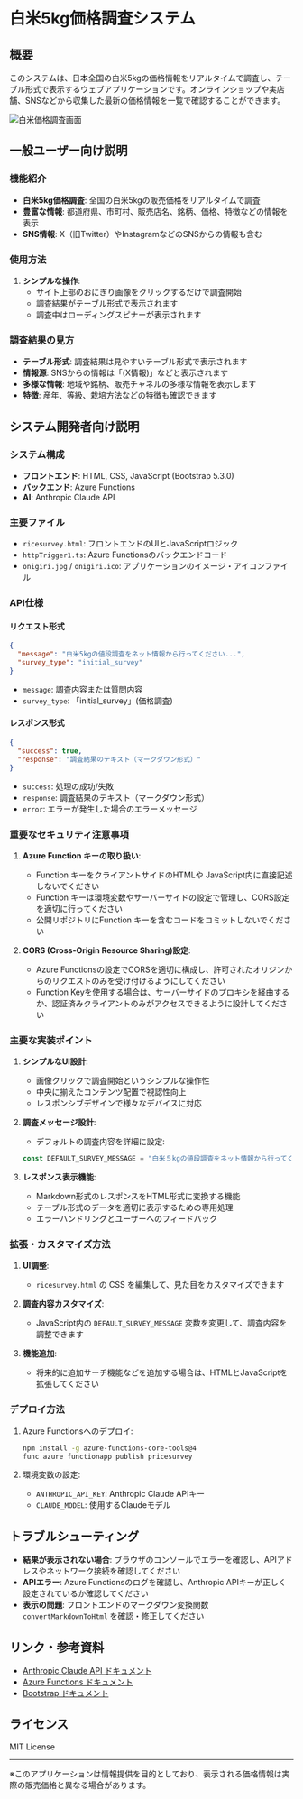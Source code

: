 # 白米5kg価格調査システム

## 概要

このシステムは、日本全国の白米5kgの価格情報をリアルタイムで調査し、テーブル形式で表示するウェブアプリケーションです。オンラインショップや実店舗、SNSなどから収集した最新の価格情報を一覧で確認することができます。

![白米価格調査画面](https://medicalhealth.blob.core.windows.net/medicalhealth/ogp.png)

## 一般ユーザー向け説明

### 機能紹介

- **白米5kg価格調査**: 全国の白米5kgの販売価格をリアルタイムで調査
- **豊富な情報**: 都道府県、市町村、販売店名、銘柄、価格、特徴などの情報を表示
- **SNS情報**: X（旧Twitter）やInstagramなどのSNSからの情報も含む

### 使用方法

1. **シンプルな操作**:
   - サイト上部のおにぎり画像をクリックするだけで調査開始
   - 調査結果がテーブル形式で表示されます
   - 調査中はローディングスピナーが表示されます

### 調査結果の見方

- **テーブル形式**: 調査結果は見やすいテーブル形式で表示されます
- **情報源**: SNSからの情報は「(X情報)」などと表示されます
- **多様な情報**: 地域や銘柄、販売チャネルの多様な情報を表示します
- **特徴**: 産年、等級、栽培方法などの特徴も確認できます

## システム開発者向け説明

### システム構成

- **フロントエンド**: HTML, CSS, JavaScript (Bootstrap 5.3.0)
- **バックエンド**: Azure Functions
- **AI**: Anthropic Claude API

### 主要ファイル

- `ricesurvey.html`: フロントエンドのUIとJavaScriptロジック
- `httpTrigger1.ts`: Azure Functionsのバックエンドコード
- `onigiri.jpg` / `onigiri.ico`: アプリケーションのイメージ・アイコンファイル

### API仕様

#### リクエスト形式

```json
{
  "message": "白米5kgの値段調査をネット情報から行ってください...",
  "survey_type": "initial_survey"
}
```

- `message`: 調査内容または質問内容
- `survey_type`: 「initial_survey」(価格調査)

#### レスポンス形式

```json
{
  "success": true,
  "response": "調査結果のテキスト（マークダウン形式）"
}
```

- `success`: 処理の成功/失敗
- `response`: 調査結果のテキスト（マークダウン形式）
- `error`: エラーが発生した場合のエラーメッセージ

### 重要なセキュリティ注意事項

1. **Azure Function キーの取り扱い**:
   - Function キーをクライアントサイドのHTMLや JavaScript内に直接記述しないでください
   - Function キーは環境変数やサーバーサイドの設定で管理し、CORS設定を適切に行ってください
   - 公開リポジトリにFunction キーを含むコードをコミットしないでください

2. **CORS (Cross-Origin Resource Sharing)設定**:
   - Azure Functionsの設定でCORSを適切に構成し、許可されたオリジンからのリクエストのみを受け付けるようにしてください
   - Function Keyを使用する場合は、サーバーサイドのプロキシを経由するか、認証済みクライアントのみがアクセスできるように設計してください

### 主要な実装ポイント

1. **シンプルなUI設計**:
   - 画像クリックで調査開始というシンプルな操作性
   - 中央に揃えたコンテンツ配置で視認性向上
   - レスポンシブデザインで様々なデバイスに対応

2. **調査メッセージ設計**:
   - デフォルトの調査内容を詳細に設定:
   ```javascript
   const DEFAULT_SURVEY_MESSAGE = "白米５kgの値段調査をネット情報から行ってください。対象情報は過去５日間に売られている情報に限定してください。売られている都道府県・市町村・販売社名・銘柄（コシヒカリ、ささにしき、カリフォルニア米等）が分かればそれも含め、テーブルで示してください。";
   ```

3. **レスポンス表示機能**:
   - Markdown形式のレスポンスをHTML形式に変換する機能
   - テーブル形式のデータを適切に表示するための専用処理
   - エラーハンドリングとユーザーへのフィードバック

### 拡張・カスタマイズ方法

1. **UI調整**:
   - `ricesurvey.html` の CSS を編集して、見た目をカスタマイズできます

2. **調査内容カスタマイズ**:
   - JavaScript内の `DEFAULT_SURVEY_MESSAGE` 変数を変更して、調査内容を調整できます

3. **機能追加**:
   - 将来的に追加サーチ機能などを追加する場合は、HTMLとJavaScriptを拡張してください

### デプロイ方法

1. Azure Functionsへのデプロイ:
   ```bash
   npm install -g azure-functions-core-tools@4
   func azure functionapp publish pricesurvey
   ```

2. 環境変数の設定:
   - `ANTHROPIC_API_KEY`: Anthropic Claude APIキー
   - `CLAUDE_MODEL`: 使用するClaudeモデル

## トラブルシューティング

- **結果が表示されない場合**: ブラウザのコンソールでエラーを確認し、APIアドレスやネットワーク接続を確認してください
- **APIエラー**: Azure Functionsのログを確認し、Anthropic APIキーが正しく設定されているか確認してください
- **表示の問題**: フロントエンドのマークダウン変換関数 `convertMarkdownToHtml` を確認・修正してください

## リンク・参考資料

- [Anthropic Claude API ドキュメント](https://docs.anthropic.com/)
- [Azure Functions ドキュメント](https://docs.microsoft.com/ja-jp/azure/azure-functions/)
- [Bootstrap ドキュメント](https://getbootstrap.com/docs/5.3/)

## ライセンス

MIT License

---

※このアプリケーションは情報提供を目的としており、表示される価格情報は実際の販売価格と異なる場合があります。
